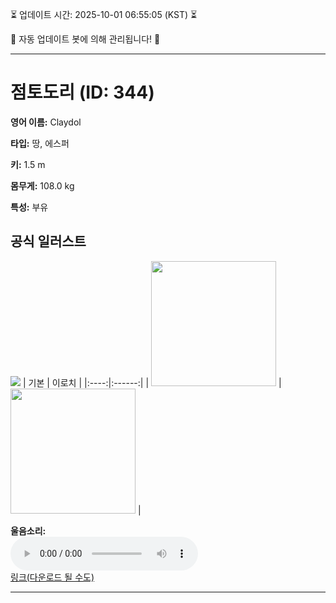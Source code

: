 
⏳ 업데이트 시간: 2025-10-01 06:55:05 (KST) ⏳

🤖 자동 업데이트 봇에 의해 관리됩니다! 🤖

---

# 점토도리 (ID: 344)
**영어 이름:** Claydol

**타입:** 땅, 에스퍼

**키:** 1.5 m

**몸무게:** 108.0 kg

**특성:** 부유

## 공식 일러스트
![](https://raw.githubusercontent.com/PokeAPI/sprites/master/sprites/pokemon/other/official-artwork/344.png)
| 기본 | 이로치 |
|:----:|:------:|
| <img src="http://play.pokemonshowdown.com/sprites/ani/claydol.gif" width="200"> | <img src="http://play.pokemonshowdown.com/sprites/ani-shiny/claydol.gif" width="200"> |

**울음소리:**<br><audio controls src="https://raw.githubusercontent.com/PokeAPI/cries/main/cries/pokemon/latest/344.ogg"></audio><br> [링크(다운로드 될 수도)](https://raw.githubusercontent.com/PokeAPI/cries/main/cries/pokemon/latest/344.ogg)


---

